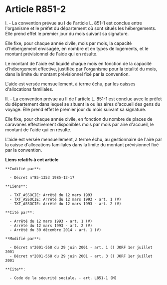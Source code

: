 # Article R851-2

I. - La convention prévue au I de l'article L. 851-1 est conclue entre l'organisme et le préfet du département où sont situés
les hébergements. Elle prend effet le premier jour du mois suivant sa signature.

Elle fixe, pour chaque année civile, mois par mois, la capacité d'hébergement envisagée, en nombre et en types de logements,
et le montant prévisionnel de l'aide qui en résulte.

Le montant de l'aide est liquidé chaque mois en fonction de la capacité d'hébergement effective, justifiée par l'organisme
pour la totalité du mois, dans la limite du montant prévisionnel fixé par la convention.

L'aide est versée mensuellement, à terme échu, par les caisses d'allocations familiales.

II. - La convention prévue au II de l'article L. 851-1 est conclue avec le préfet du département dans lequel se situent la ou
les aires d'accueil des gens du voyage. Elle prend effet le premier jour du mois suivant sa signature.

Elle fixe, pour chaque année civile, en fonction du nombre de places de caravanes effectivement disponibles mois par mois par
aire d'accueil, le montant de l'aide qui en résulte.

L'aide est versée mensuellement, à terme échu, au gestionnaire de l'aire par la caisse d'allocations familiales dans la
limite du montant prévisionnel fixé par la convention.

**Liens relatifs à cet article**

	**Codifié par**:

	  - Décret n°85-1353 1985-12-17

	**Liens**:

	  - TXT_ASSOCIE: Arrêté du 12 mars 1993
	  - TXT_ASSOCIE: Arrêté du 12 mars 1993 - art. 1 (V)
	  - TXT_ASSOCIE: Arrêté du 12 mars 1993 - art. 2 (V)

	**Cité par**:

	  - Arrêté du 12 mars 1993 - art. 1 (V)
	  - Arrêté du 12 mars 1993 - art. 2 (V)
	  - Arrêté du 30 décembre 2014 - art. 1 (V)

	**Modifié par**:

	  - Décret n°2001-568 du 29 juin 2001 - art. 1 () JORF 1er juillet 2001
	  - Décret n°2001-568 du 29 juin 2001 - art. 3 () JORF 1er juillet 2001

	**Cite**:

	  - Code de la sécurité sociale. - art. L851-1 (M)
